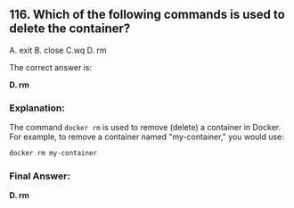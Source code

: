 ## 116. Which of the following commands is used to delete the container?
A. exit
B. close
C.wq
D. rm

The correct answer is:

**D. rm**

### **Explanation:**
The command `docker rm` is used to remove (delete) a container in Docker. For example, to remove a container named "my-container," you would use:

```bash
docker rm my-container
```

### **Final Answer:**
**D. rm**
